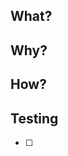 ## What?
<!--- Describe what you are doing in the pull request. -->

## Why?
<!--- Describe why you are making your changes. -->

## How?
<!--- Describe how you are making your changes. -->

## Testing
- [ ] <!--- Describe your testing -->
